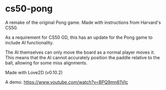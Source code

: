 # cs50-pong
A remake of the original Pong game. Made with instructions from Harvard's CS50.

As a requirement for CS50 GD, this has an update for the Pong game to include AI functionality.

The AI themselves can only move the board as a normal player moves it. This means that the AI cannot accurately position the paddle relative to the ball, allowing for some miss alignments.

Made with Love2D (v0.10.2)

A demo: https://www.youtube.com/watch?v=BPQ9mn61VIc
